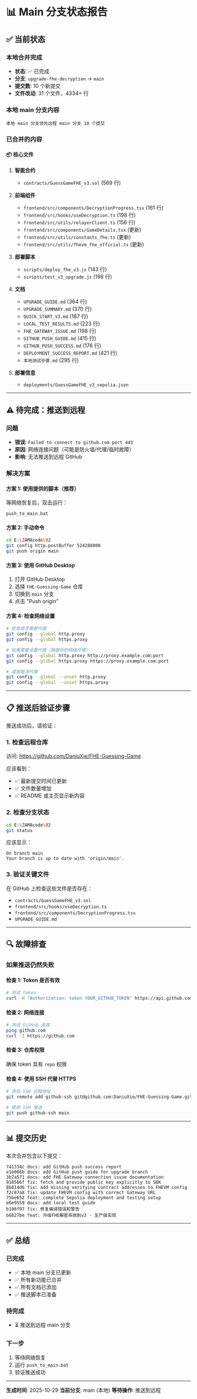 # 📊 Main 分支状态报告

## ✅ 当前状态

### 本地合并完成
- **状态**: ✅ 已完成
- **分支**: `upgrade-fhe-decryption` → `main`
- **提交数**: 10 个新提交
- **文件改动**: 31 个文件，4334+ 行

### 本地 main 分支内容
```
本地 main 分支领先远程 main 分支 10 个提交
```

### 已合并的内容

#### 📦 核心文件
1. **智能合约**
   - `contracts/GuessGameFHE_v3.sol` (569 行)
   
2. **前端组件**
   - `frontend/src/components/DecryptionProgress.tsx` (161 行)
   - `frontend/src/hooks/useDecryption.ts` (198 行)
   - `frontend/src/utils/relayerClient.ts` (156 行)
   - `frontend/src/components/GameDetails.tsx` (更新)
   - `frontend/src/utils/constants_fhe.ts` (更新)
   - `frontend/src/utils/fhevm_fhe_official.ts` (更新)

3. **部署脚本**
   - `scripts/deploy_fhe_v3.js` (143 行)
   - `scripts/test_v3_upgrade.js` (198 行)

4. **文档**
   - `UPGRADE_GUIDE.md` (364 行)
   - `UPGRADE_SUMMARY.md` (370 行)
   - `QUICK_START_V3.md` (187 行)
   - `LOCAL_TEST_RESULTS.md` (223 行)
   - `FHE_GATEWAY_ISSUE.md` (198 行)
   - `GITHUB_PUSH_GUIDE.md` (415 行)
   - `GITHUB_PUSH_SUCCESS.md` (176 行)
   - `DEPLOYMENT_SUCCESS_REPORT.md` (421 行)
   - `本地测试步骤.md` (295 行)

5. **部署信息**
   - `deployments/GuessGameFHE_v3_sepolia.json`

---

## ⚠️ 待完成：推送到远程

### 问题
- **错误**: `Failed to connect to github.com port 443`
- **原因**: 网络连接问题（可能是防火墙/代理/临时故障）
- **影响**: 无法推送到远程 GitHub

### 解决方案

#### 方案 1: 使用提供的脚本（推荐）
等网络恢复后，双击运行：
```
push_to_main.bat
```

#### 方案 2: 手动命令
```bash
cd E:\ZAMAcode\02
git config http.postBuffer 524288000
git push origin main
```

#### 方案 3: 使用 GitHub Desktop
1. 打开 GitHub Desktop
2. 选择 `FHE-Guessing-Game` 仓库
3. 切换到 `main` 分支
4. 点击 "Push origin"

#### 方案 4: 检查网络设置
```bash
# 检查是否需要代理
git config --global http.proxy
git config --global https.proxy

# 如果需要设置代理（根据你的网络环境）
git config --global http.proxy http://proxy.example.com:port
git config --global https.proxy https://proxy.example.com:port

# 或者取消代理
git config --global --unset http.proxy
git config --global --unset https.proxy
```

---

## 📋 推送后验证步骤

推送成功后，请验证：

### 1. 检查远程仓库
访问: https://github.com/DaniuXie/FHE-Guessing-Game

应该看到：
- ✅ 最新提交时间已更新
- ✅ 文件数量增加
- ✅ README 或主页显示新内容

### 2. 检查分支状态
```bash
cd E:\ZAMAcode\02
git status
```
应该显示：
```
On branch main
Your branch is up to date with 'origin/main'.
```

### 3. 验证关键文件
在 GitHub 上检查这些文件是否存在：
- `contracts/GuessGameFHE_v3.sol`
- `frontend/src/hooks/useDecryption.ts`
- `frontend/src/components/DecryptionProgress.tsx`
- `UPGRADE_GUIDE.md`

---

## 🔍 故障排查

### 如果推送仍然失败

#### 检查 1: Token 是否有效
```bash
# 测试 token
curl -H "Authorization: token YOUR_GITHUB_TOKEN" https://api.github.com/user
```

#### 检查 2: 网络连接
```bash
# 测试 GitHub 连接
ping github.com
curl -I https://github.com
```

#### 检查 3: 仓库权限
确保 token 具有 `repo` 权限

#### 检查 4: 使用 SSH 代替 HTTPS
```bash
# 添加 SSH 远程地址
git remote add github-ssh git@github.com:DaniuXie/FHE-Guessing-Game.git

# 使用 SSH 推送
git push github-ssh main
```

---

## 📊 提交历史

本次合并包含以下提交：

```
741334c docs: add GitHub push success report
e1b006b docs: add GitHub push guide for upgrade branch
3b7a571 docs: add FHE Gateway connection issue documentation
910566f fix: fetch and provide public key explicitly to SDK
8b814d6 fix: add missing verifying contract addresses to FHEVM config
f2c87a8 fix: update FHEVM config with correct Gateway URL
75be652 feat: complete Sepolia deployment and testing setup
e6e9559 docs: add local test guide
b106f97 fix: 修复编译错误和警告
b6827be feat: 升级FHE解密系统到v3 - 生产级实现
```

---

## ✅ 总结

### 已完成
- ✅ 本地 main 分支已更新
- ✅ 所有新功能已合并
- ✅ 所有文档已添加
- ✅ 推送脚本已准备

### 待完成
- ⏳ 推送到远程 main 分支

### 下一步
1. 等待网络恢复
2. 运行 `push_to_main.bat`
3. 验证推送成功

---

**生成时间**: 2025-10-29
**当前分支**: main (本地)
**等待操作**: 推送到远程

